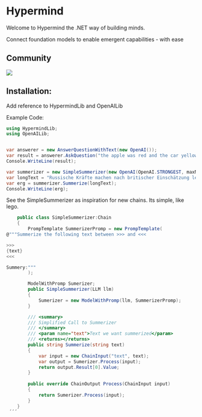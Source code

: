 # Hypermind
Welcome to Hypermind the .NET way of building minds.

Connect foundation models to enable emergent capabilities - with ease

## Community 

[![](https://dcbadge.vercel.app/api/server/6teaRCtD?style=flat)](https://discord.gg/6teaRCtD)
##  Installation: 
Add reference to HypermindLib and OpenAILib
 
Example Code:

```csharp
using HypermindLib;
using OpenAILib;


var answerer = new AnswerQuestionWithText(new OpenAI());
var result = answerer.AskQuestion("the apple was red and the car yellow","what color was the apple?");
Console.WriteLine(result);

var summerizer = new SimpleSummerizer(new OpenAI(OpenAI.STRONGEST, maxNewTokens: 100));
var longText = "Russische Kräfte machen nach britischer Einschätzung leichte Fortschritte bei den Kämpfen um die ostukrainische Stadt Bachmut. Reguläre Truppen und Einheiten der Söldnergruppe Wagner hätten in den vergangenen vier Tagen taktische Vorstöße in die zehn Kilometer nördlich gelegene Kleinstadt Soledar gemacht und kontrollierten wahrscheinlich den größten Teil des Orts, teilt das Verteidigungsministerium in London mit. Bachmut bleibe das vorrangige Ziel der russischen Offensive. Der Vorstoß nach Soledar solle die Stadt von Norden her einschließen und ukrainische Kommunikationswege unterbrechen. Die Kämpfe konzentrierten sich auf Zugänge zu stillgelegten Salzminenstollen, die unter dem Gebiet verlaufen und insgesamt rund 200 Kilometer lang seien. Trotz des erhöhten Drucks auf Bachmut sei es unwahrscheinlich, dass Russland die Stadt bald einnimmt, da die ukrainischen Streitkräfte stabile Verteidigungsstellungen aufgebaut hätten und auch die Versorgungswege weiter kontrollierten.\r\n\r\n";
var erg = summerizer.Summerize(longText);
Console.WriteLine(erg);

```

See the SimpleSummerizer as inspiration for new chains. Its simple, like lego.

```csharp
    public class SimpleSummerizer:Chain
    {
        PrompTemplate SummerizerPromp = new PrompTemplate(
@"""Summerize the following text between >>> and <<< 

>>>
{text}
<<<

Summery:"""
        );

        ModelWithPromp Sumerizer;
        public SimpleSummerizer(LLM llm)
        {
            Sumerizer = new ModelWithPromp(llm, SummerizerPromp);
        }

        /// <summary>
        /// Simplified Call to Summerizer
        /// </summary>
        /// <param name="text">Text we want summerized</param>
        /// <returns></returns>
        public string Summerize(string text)
        {
            var input = new ChainInput("text", text);
            var output = Sumerizer.Process(input);
            return output.Result[0].Value;
        }
        
        public override ChainOutput Process(ChainInput input)
        {
            return Sumerizer.Process(input);
        }
    }
 ´´´
 

